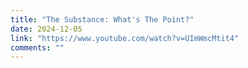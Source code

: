 ```yaml
---
title: "The Substance: What's The Point?"
date: 2024-12-05
link: "https://www.youtube.com/watch?v=UImWmcMtit4"
comments: ""
---
```


